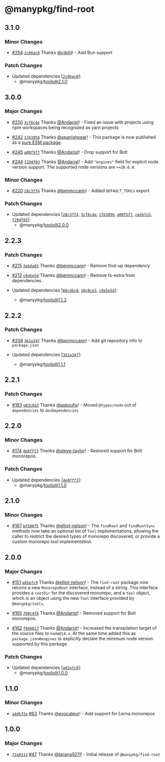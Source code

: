 # @manypkg/find-root

## 3.1.0

### Minor Changes

- [#254](https://github.com/Thinkmill/manypkg/pull/254) [`2c06ac0`](https://github.com/Thinkmill/manypkg/commit/2c06ac09397b825dc3cae3c29a1f08bbd09a4ab1) Thanks [@cjkihl](https://github.com/cjkihl)! - Add Bun support

### Patch Changes

- Updated dependencies [[`2c06ac0`](https://github.com/Thinkmill/manypkg/commit/2c06ac09397b825dc3cae3c29a1f08bbd09a4ab1)]:
  - @manypkg/tools@2.1.0

## 3.0.0

### Major Changes

- [#250](https://github.com/Thinkmill/manypkg/pull/250) [`3cf8c4e`](https://github.com/Thinkmill/manypkg/commit/3cf8c4e5d49fa703df73eafd26c730491908de75) Thanks [@Andarist](https://github.com/Andarist)! - Fixed an issue with projects using npm workspaces being recognized as yarn projects

- [#242](https://github.com/Thinkmill/manypkg/pull/242) [`1763058`](https://github.com/Thinkmill/manypkg/commit/1763058f9e6a1e85e5720656301d18ca10bda426) Thanks [@spanishpear](https://github.com/spanishpear)! - This package is now published as a [pure ESM package](https://gist.github.com/sindresorhus/a39789f98801d908bbc7ff3ecc99d99c).

- [#245](https://github.com/Thinkmill/manypkg/pull/245) [`a00f5f7`](https://github.com/Thinkmill/manypkg/commit/a00f5f7179cbe0ba60d7d8e0c47c512b67712da2) Thanks [@Andarist](https://github.com/Andarist)! - Drop support for Bolt

- [#244](https://github.com/Thinkmill/manypkg/pull/244) [`f29df03`](https://github.com/Thinkmill/manypkg/commit/f29df03867a909c644e4838d62997427aeadc079) Thanks [@Andarist](https://github.com/Andarist)! - Add `"engines"` field for explicit node version support. The supported node versions are `>=20.0.0`.

### Minor Changes

- [#220](https://github.com/Thinkmill/manypkg/pull/220) [`28c3ff4`](https://github.com/Thinkmill/manypkg/commit/28c3ff4bd091565f480e00f407c3f4ebea3536a5) Thanks [@benmccann](https://github.com/benmccann)! - Added `DEFAULT_TOOLS` export

### Patch Changes

- Updated dependencies [[`28c3ff4`](https://github.com/Thinkmill/manypkg/commit/28c3ff4bd091565f480e00f407c3f4ebea3536a5), [`3cf8c4e`](https://github.com/Thinkmill/manypkg/commit/3cf8c4e5d49fa703df73eafd26c730491908de75), [`1763058`](https://github.com/Thinkmill/manypkg/commit/1763058f9e6a1e85e5720656301d18ca10bda426), [`a00f5f7`](https://github.com/Thinkmill/manypkg/commit/a00f5f7179cbe0ba60d7d8e0c47c512b67712da2), [`ceeb7cb`](https://github.com/Thinkmill/manypkg/commit/ceeb7cb634cccdbad57ae830823c96f2d5674ca3), [`f29df03`](https://github.com/Thinkmill/manypkg/commit/f29df03867a909c644e4838d62997427aeadc079)]:
  - @manypkg/tools@2.0.0

## 2.2.3

### Patch Changes

- [#215](https://github.com/Thinkmill/manypkg/pull/215) [`2ebda03`](https://github.com/Thinkmill/manypkg/commit/2ebda036b38d9111ef49085944972659f7c620a5) Thanks [@benmccann](https://github.com/benmccann)! - Remove find-up dependency

- [#212](https://github.com/Thinkmill/manypkg/pull/212) [`c0a5e5d`](https://github.com/Thinkmill/manypkg/commit/c0a5e5dcd096898fa1c196d9bbe19587055e2924) Thanks [@benmccann](https://github.com/benmccann)! - Remove fs-extra from dependencies

- Updated dependencies [[`66cdbc0`](https://github.com/Thinkmill/manypkg/commit/66cdbc0ab4f493351724b05189dc89d51d4dadf6), [`18c0ce3`](https://github.com/Thinkmill/manypkg/commit/18c0ce3667192e5128d8962267aff7e61cce23a4), [`c0a5e5d`](https://github.com/Thinkmill/manypkg/commit/c0a5e5dcd096898fa1c196d9bbe19587055e2924)]:
  - @manypkg/tools@1.1.2

## 2.2.2

### Patch Changes

- [#208](https://github.com/Thinkmill/manypkg/pull/208) [`361a34f`](https://github.com/Thinkmill/manypkg/commit/361a34faac94f7a954bbe00321647fc99ae76c17) Thanks [@benmccann](https://github.com/benmccann)! - Add git repository info to `package.json`

- Updated dependencies [[`361a34f`](https://github.com/Thinkmill/manypkg/commit/361a34faac94f7a954bbe00321647fc99ae76c17)]:
  - @manypkg/tools@1.1.1

## 2.2.1

### Patch Changes

- [#183](https://github.com/Thinkmill/manypkg/pull/183) [`e03c0a3`](https://github.com/Thinkmill/manypkg/commit/e03c0a3bca83d6104ca4671703986996be2b829f) Thanks [@askoufis](https://github.com/askoufis)! - Moved `@types/node` out of `dependencies` to `devDependencies`

## 2.2.0

### Minor Changes

- [#174](https://github.com/Thinkmill/manypkg/pull/174) [`de0fff3`](https://github.com/Thinkmill/manypkg/commit/de0fff37af9e6dc21b75b7115381483c1e85b8a7) Thanks [@steve-taylor](https://github.com/steve-taylor)! - Restored support for Bolt monorepos.

### Patch Changes

- Updated dependencies [[`de0fff3`](https://github.com/Thinkmill/manypkg/commit/de0fff37af9e6dc21b75b7115381483c1e85b8a7)]:
  - @manypkg/tools@1.1.0

## 2.1.0

### Minor Changes

- [#167](https://github.com/Thinkmill/manypkg/pull/167) [`bf586f5`](https://github.com/Thinkmill/manypkg/commit/bf586f56f14f213ac7d3e4c1ee85ef8456872c3c) Thanks [@elliot-nelson](https://github.com/elliot-nelson)! - The `findRoot` and `findRootSync` methods now take an optional list of `Tool` implementations, allowing the caller to restrict the desired types of monorepo discovered, or provide a custom monorepo tool implementation.

## 2.0.0

### Major Changes

- [#151](https://github.com/Thinkmill/manypkg/pull/151) [`a01efc9`](https://github.com/Thinkmill/manypkg/commit/a01efc9c25900b7d21b6d517a2021b021f8b3922) Thanks [@elliot-nelson](https://github.com/elliot-nelson)! - The `find-root` package now returns a new `MonorepoRoot` interface, instead of a string. This interface provides a `rootDir` for the discovered monorepo, and a `tool` object, which is an object using the new `Tool` interface provided by `@manypkg/tools`.

* [#165](https://github.com/Thinkmill/manypkg/pull/165) [`7b9c4f6`](https://github.com/Thinkmill/manypkg/commit/7b9c4f6d9a73de8b3cc45af5abc8af47f6b9206c) Thanks [@Andarist](https://github.com/Andarist)! - Removed support for Bolt monorepos.

- [#162](https://github.com/Thinkmill/manypkg/pull/162) [`f046017`](https://github.com/Thinkmill/manypkg/commit/f046017af2349f0c1bbc5b25224da0ede8ddc2d6) Thanks [@Andarist](https://github.com/Andarist)! - Increased the transpilation target of the source files to `node@14.x`. At the same time added this as `package.json#engines` to explicitly declare the minimum node version supported by this package.

### Patch Changes

- Updated dependencies [[`a01efc9`](https://github.com/Thinkmill/manypkg/commit/a01efc9c25900b7d21b6d517a2021b021f8b3922)]:
  - @manypkg/tools@1.0.0

## 1.1.0

### Minor Changes

- [`a4db72a`](https://github.com/Thinkmill/manypkg/commit/a4db72a8b272f1b642fa751639d7840f4fa3658c) [#63](https://github.com/Thinkmill/manypkg/pull/63) Thanks [@evocateur](https://github.com/evocateur)! - Add support for Lerna monorepos

## 1.0.0

### Major Changes

- [`72a0112`](https://github.com/Thinkmill/manypkg/commit/72a01127a5804cc8b881ab1a67e83a6149944ade) [#47](https://github.com/Thinkmill/manypkg/pull/47) Thanks [@tarang9211](https://github.com/tarang9211)! - Initial release of `@manypkg/find-root`
